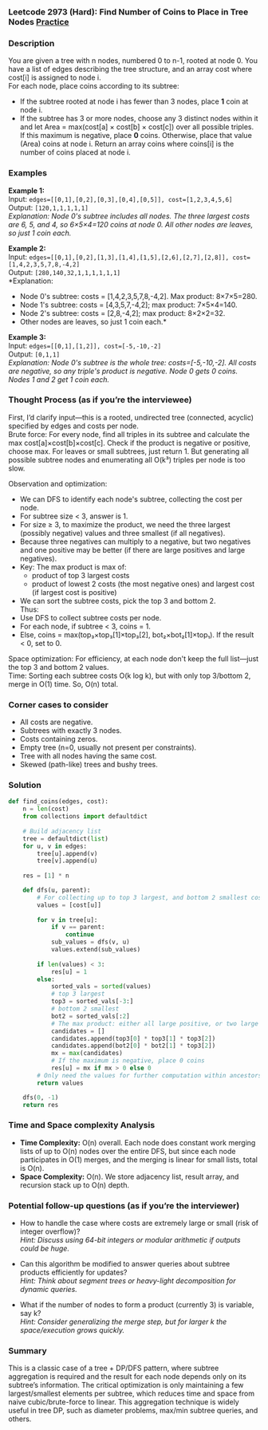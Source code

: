 ### Leetcode 2973 (Hard): Find Number of Coins to Place in Tree Nodes [Practice](https://leetcode.com/problems/find-number-of-coins-to-place-in-tree-nodes)

### Description  
You are given a tree with n nodes, numbered 0 to n-1, rooted at node 0. You have a list of edges describing the tree structure, and an array cost where cost[i] is assigned to node i.  
For each node, place coins according to its subtree:
- If the subtree rooted at node i has fewer than 3 nodes, place **1** coin at node i.
- If the subtree has 3 or more nodes, choose any 3 distinct nodes within it and let Area = max(cost[a] × cost[b] × cost[c]) over all possible triples. If this maximum is negative, place **0** coins. Otherwise, place that value (Area) coins at node i.
Return an array coins where coins[i] is the number of coins placed at node i.

### Examples  

**Example 1:**  
Input: `edges=[[0,1],[0,2],[0,3],[0,4],[0,5]], cost=[1,2,3,4,5,6]`  
Output: `[120,1,1,1,1,1]`  
*Explanation: Node 0's subtree includes all nodes. The three largest costs are 6, 5, and 4, so 6×5×4=120 coins at node 0. All other nodes are leaves, so just 1 coin each.*

**Example 2:**  
Input: `edges=[[0,1],[0,2],[1,3],[1,4],[1,5],[2,6],[2,7],[2,8]], cost=[1,4,2,3,5,7,8,-4,2]`  
Output: `[280,140,32,1,1,1,1,1,1]`  
*Explanation:  
- Node 0's subtree: costs = [1,4,2,3,5,7,8,-4,2]. Max product: 8×7×5=280.  
- Node 1's subtree: costs = [4,3,5,7,-4,2]; max product: 7×5×4=140.  
- Node 2's subtree: costs = [2,8,-4,2]; max product: 8×2×2=32.  
- Other nodes are leaves, so just 1 coin each.*

**Example 3:**  
Input: `edges=[[0,1],[1,2]], cost=[-5,-10,-2]`  
Output: `[0,1,1]`  
*Explanation: Node 0's subtree is the whole tree: costs=[-5,-10,-2]. All costs are negative, so any triple's product is negative. Node 0 gets 0 coins. Nodes 1 and 2 get 1 coin each.*

### Thought Process (as if you’re the interviewee)  
First, I’d clarify input—this is a rooted, undirected tree (connected, acyclic) specified by edges and costs per node.  
Brute force: For every node, find all triples in its subtree and calculate the max cost[a]×cost[b]×cost[c]. Check if the product is negative or positive, choose max. For leaves or small subtrees, just return 1. But generating all possible subtree nodes and enumerating all O(k³) triples per node is too slow.

Observation and optimization:
- We can DFS to identify each node's subtree, collecting the cost per node.
- For subtree size < 3, answer is 1.
- For size ≥ 3, to maximize the product, we need the three largest (possibly negative) values and three smallest (if all negatives).
- Because three negatives can multiply to a negative, but two negatives and one positive may be better (if there are large positives and large negatives).
- Key: The max product is max of:
    - product of top 3 largest costs
    - product of lowest 2 costs (the most negative ones) and largest cost (if largest cost is positive)
- We can sort the subtree costs, pick the top 3 and bottom 2.  
Thus:
- Use DFS to collect subtree costs per node.
- For each node, if subtree < 3, coins = 1.
- Else, coins = max(top₃×top₃[1]×top₃[2], bot₂×bot₂[1]×top₁). If the result < 0, set to 0.
  
Space optimization: For efficiency, at each node don't keep the full list—just the top 3 and bottom 2 values.  
Time: Sorting each subtree costs O(k log k), but with only top 3/bottom 2, merge in O(1) time. So, O(n) total.

### Corner cases to consider  
- All costs are negative.
- Subtrees with exactly 3 nodes.
- Costs containing zeros.
- Empty tree (n=0, usually not present per constraints).
- Tree with all nodes having the same cost.
- Skewed (path-like) trees and bushy trees.

### Solution

```python
def find_coins(edges, cost):
    n = len(cost)
    from collections import defaultdict
    
    # Build adjacency list
    tree = defaultdict(list)
    for u, v in edges:
        tree[u].append(v)
        tree[v].append(u)
    
    res = [1] * n

    def dfs(u, parent):
        # For collecting up to top 3 largest, and bottom 2 smallest costs in subtree
        values = [cost[u]]
        
        for v in tree[u]:
            if v == parent:
                continue
            sub_values = dfs(v, u)
            values.extend(sub_values)
        
        if len(values) < 3:
            res[u] = 1
        else:
            sorted_vals = sorted(values)
            # top 3 largest
            top3 = sorted_vals[-3:]
            # bottom 2 smallest
            bot2 = sorted_vals[:2]
            # The max product: either all large positive, or two large negative + one positive
            candidates = []
            candidates.append(top3[0] * top3[1] * top3[2])
            candidates.append(bot2[0] * bot2[1] * top3[2])
            mx = max(candidates)
            # If the maximum is negative, place 0 coins
            res[u] = mx if mx > 0 else 0
        # Only need the values for further computation within ancestors
        return values

    dfs(0, -1)
    return res

```

### Time and Space complexity Analysis  

- **Time Complexity:** O(n) overall. Each node does constant work merging lists of up to O(n) nodes over the entire DFS, but since each node participates in O(1) merges, and the merging is linear for small lists, total is O(n).
- **Space Complexity:** O(n). We store adjacency list, result array, and recursion stack up to O(n) depth.

### Potential follow-up questions (as if you’re the interviewer)  

- How to handle the case where costs are extremely large or small (risk of integer overflow)?  
  *Hint: Discuss using 64-bit integers or modular arithmetic if outputs could be huge.*

- Can this algorithm be modified to answer queries about subtree products efficiently for updates?  
  *Hint: Think about segment trees or heavy-light decomposition for dynamic queries.*

- What if the number of nodes to form a product (currently 3) is variable, say k?  
  *Hint: Consider generalizing the merge step, but for larger k the space/execution grows quickly.*

### Summary
This is a classic case of a tree + DP/DFS pattern, where subtree aggregation is required and the result for each node depends only on its subtree’s information. The critical optimization is only maintaining a few largest/smallest elements per subtree, which reduces time and space from naive cubic/brute-force to linear. This aggregation technique is widely useful in tree DP, such as diameter problems, max/min subtree queries, and others.